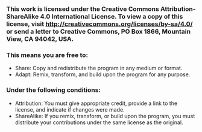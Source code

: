 ### This work is licensed under the Creative Commons Attribution-ShareAlike 4.0 International License. To view a copy of this license, visit http://creativecommons.org/licenses/by-sa/4.0/ or send a letter to Creative Commons, PO Box 1866, Mountain View, CA 94042, USA.

### This means you are free to:

- Share: Copy and redistribute the program in any medium or format.
- Adapt: Remix, transform, and build upon the program for any purpose.

### Under the following conditions:

- Attribution: You must give appropriate credit, provide a link to the license, and indicate if changes were made.
- ShareAlike: If you remix, transform, or build upon the program, you must distribute your contributions under the same license as the original.
